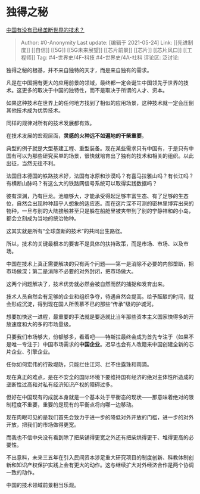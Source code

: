 # 独得之秘
[中国有没有已经垄断世界的技术？](https://www.zhihu.com/question/276351428/answer/1512219687)

> Author: #0-Anonymity
> Last update: [编辑于 2021-05-24]
> Link: [[先进制度]] [[自信]] [[5G]] [[5G未来展望]] [[芯片前景]] [[芯片]] [[芯片风口]] [[工程师]]
> Tag: #4-世界史/4F-科技 #4-世界史/4A-社科
> 评论区:
> 泛讨论:

独得之秘的根基，并不来自独特的天才，而是来自独有的需求。

凡是在中国拥有更大的应用前景的领域，最终都一定会诞生中国领先于世界的技术。这更多的取决于中国的独特性，而不是取决于所谓的人才、资本。

如果这种技术在世界上的任何地方找到了相似的应用场景，这种技术就一定会压倒其他技术成为优势技术。

同样的规律对所有的技术发展都有效。

在技术发展的宏观层面，**灵感的火种远不如遍地的干柴重要**。

典型的例子就是大型基建工程、重型装备。现在某些需求只有中国有，于是只有中国有可以为那些研究买单的场景，很快就培育出了独有的技术和相关的组织。以此出征，当然无往不利。

法国日本德国的铁路技术好，法国有冰原和沙漠吗？有喜马拉雅山吗？有长江吗？有横断山脉吗？有这么大的铁路网信号系统可以取得实践数据吗？

彼有深渊，乃有巨龙。池塘够大，才能承受得起足够丰富生态、有了足够的生态位，自然会出现种种超乎人想象的适应态。而在这片深不可测的密林里博弈出来的物种，一旦与别的大陆接触甚至只是躲在船舱里被夹带到了别的宁静祥和的小岛，都会立刻成为当地的统治物种。

这其实就是所有“全球垄断的技术”的共同出生路径。

所以，技术的关键最根本的要害不是具体的扶持政策，而是市场、市场、以及市场。

中国在技术上真正需要解决的只有两个问题——第一是消除不必要的内部垄断，把市场做深；第二是消除不必要的对外封闭，把市场做大。

这两个问题解决了，技术优势就必然会被自然而然的捕捉和发育出来。

技术人员自然会有足够的企业和组织争夺，待遇自然会提高。给予酝酿的时间，就会形成沉淀，得到现在国人所羡慕不已的那些“传承”级的护城河。

想要加快这一进程，最重要的手法就是要造就比当年那些资本主义国家快得多的开放速度和大的多的市场量级。

只要我们市场够大，份额够多，看着吧——特斯拉最终会成为首先专注于（如果不是唯一专注于）中国市场需求的**中国企业**。迟早也会有人改籍来中国创建全新的芯片企业、引擎企业。

任你如何宏伟的行政堤防，只能拦住江河、拦不住露珠和雨滴。

现在真正的难点，是在不安全的国际环境下要维持国有经济的绝对主体性所造成的垄断性过高和对私有经济知识产权的障碍过多。

但好在中国现有的成就本身就是一个基本处于平衡态的现状——那意味着绝对的限制程度不重要，重要的是现有的平衡点将向哪一边移动。

现在肉眼可见的是我们首先会致力于进一步的降低对外开放的门槛，进一步的对外开放，把我们的市场做得更宽。

而我也不信中央没有看到除了把柴铺得更宽之外还有把柴烘得更干、堆得更高的必要性。

不出意料，未来三五年在引入民间资本涉足重大研究项目的制度创新、科教体制创新和知识产权保护实践上会有更大的动作。这与继续扩大对外经济合作是两个协调一致的动作。

中国的技术领域前景相当乐观。
